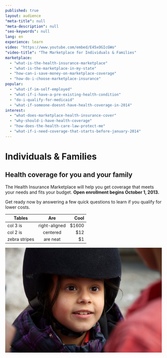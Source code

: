 ```yaml
---
published: true
layout: audience
"meta-title": null
"meta-description": null
"seo-keywords": null
lang: en
experience: learn
video: "https://www.youtube.com/embed/E45xOGIcGWo"
"video-title": "The Marketplace for Individuals & Families"
marketplace: 
  - "what-is-the-health-insurance-marketplace"
  - "what-is-the-marketplace-in-my-state"
  - "how-can-i-save-money-on-marketplace-coverage"
  - "how-do-i-choose-marketplace-insurance"
popular: 
  - "what-if-im-self-employed"
  - "what-if-i-have-a-pre-existing-health-condition"
  - "do-i-qualify-for-medicaid"
  - "what-if-someone-doesnt-have-health-coverage-in-2014"
interest: 
  - "what-does-marketplace-health-insurance-cover"
  - "why-should-i-have-health-coverage"
  - "how-does-the-health-care-law-protect-me"
  - "what-if-i-need-coverage-that-starts-before-january-2014"
---
```


# Individuals & Families

## Health coverage for you and your family

The Health Insurance Marketplace will help you get coverage that meets your needs and fits your budget. **Open enrollment begins October 1, 2013.**

Get ready now by answering a few quick questions to learn if you qualify for lower costs.

| Tables        | Are           | Cool  |
| ------------- |:-------------:| -----:|
| col 3 is      | right-aligned | $1600 |
| col 2 is      | centered      |   $12 |
| zebra stripes | are neat      |    $1 |

![maria_castellera.jpg](/assets/maria_castellera.jpg)